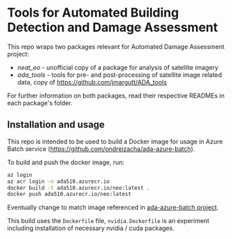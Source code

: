 # Tools for Automated Building Detection and Damage Assessment 

This repo wraps two packages relevant for Automated Damage Assessment project:

- *neat_eo* - unofficial copy of a package for analysis of satellite imagery
- *ada_tools* - tools for pre- and post-processing of satellite image related data,
copy of https://github.com/jmargutt/ADA_tools

For further information on both packages, read their respective READMEs in each package's folder.

## Installation and usage
This repo is intended to be used to build a Docker image for usage in Azure Batch service 
(https://github.com/ondrejzacha/ada-azure-batch).

To build and push the docker image, run:
```bash
az login
az acr login -n ada510.azurecr.io
docker build -t ada510.azurecr.io/neo:latest .
docker push ada510.azurecr.io/neo:latest
```

Eventually change to match image referenced in [ada-azure-batch project](https://github.com/ondrejzacha/ada-azure-batch).

This build uses the `Dockerfile` file, `nvidia.Dockerfile` is an experiment including installation of necessary
nvidia / cuda packages.

